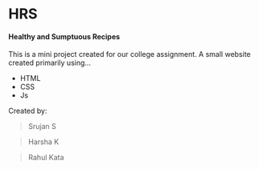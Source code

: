# HRS

#### Healthy and Sumptuous Recipes

This is a mini project created for our college assignment.
A small website created primarily using...
- HTML
- CSS
- Js

Created by:
> Srujan S

> Harsha K

> Rahul Kata
